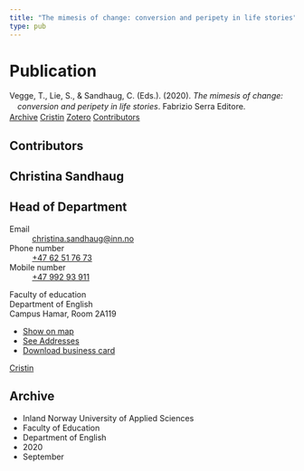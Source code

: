 ```yaml
---
title: "The mimesis of change: conversion and peripety in life stories"
type: pub
---
```

<h1>Publication</h1>
<article id="csl-bib-container-5G4FIDZB" class="csl-bib-container">
  <div class="csl-bib-body" style="line-height: 1.35; padding-left: 1em; text-indent:-1em;">
  <div class="csl-entry">Vegge, T., Lie, S., &amp; Sandhaug, C. (Eds.). (2020). <i>The mimesis of change: conversion and peripety in life stories</i>. Fabrizio Serra Editore.</div>
</div>
  <div class="csl-bib-buttons">
    <a href="#taxonomy-article-5G4FIDZB" class="csl-bib-button">Archive</a>
    <a href="https://app.cristin.no/results/show.jsf?id=1833306" alt="Cristin URL" class="csl-bib-button">Cristin</a>
    <a href="http://zotero.org/groups/5022929/items/5G4FIDZB" alt="Zotero URL" class="csl-bib-button">Zotero</a>
    <a href="#contributors-article-5G4FIDZB" class="csl-bib-button">Contributors</a>
  </div>
  <div id="csl-bib-meta-container-5G4FIDZB"></div>
</article>
<div id="csl-bib-meta-5G4FIDZB" class="csl-bib-meta">
  <article id="contributors-article-5G4FIDZB" class="contributors-article">
    <h1>Contributors</h1>
    <div class="personas">
<div class="vrtx-hinn-person-card">
<div class="photo">
<i class="lar la-user-circle missing-person"></i>
</div>
<div class="info">
<hgroup><h1>Christina Sandhaug</h1>
<h2>Head of Department</h2>
</hgroup><dl>
<dt>Email</dt>
<dd>
<a href="mailto:christina.sandhaug@inn.no">christina.sandhaug@inn.no</a>
</dd>
<dt>Phone number</dt>
<dd><a href="tel:+4762517673">
+47 62 51 76 73
</a></dd>
<dt>Mobile number</dt>
<dd><a href="tel:+4799293911">
+47 992 93 911
</a></dd>
</dl>
<p>
Faculty of education<br>
Department of English<br>
Campus Hamar,
Room 2A119
</p>
<ul class="vrtx-hinn-links">
<li><a href="https://www.google.com/maps?q=60.79636,11.07506">Show on map</a></li>
<li><a href="https://www.inn.no/english/find-an-employee/christina-sandhaug.html#vrtx-hinn-addresses">See Addresses</a></li>
<li><a href="https://www.inn.no/english/find-an-employee/christina-sandhaug.html?vrtx=vcf">Download business card</a></li>
</ul>
</div>
</div>
<a href="https://app.cristin.no/persons/show.jsf?id=18745" alt="Cristin URL" class="personas-cristin">Cristin</a>
</div>
  </article>
  <article id="taxonomy-article-5G4FIDZB" class="taxonomy-article">
    <h1>Archive</h1>
    <ul>
      <li>Inland Norway University of Applied Sciences</li>
      <li>Faculty of Education</li>
      <li>Department of English</li>
      <li>2020</li>
      <li>September</li>
    </ul>
  </article>
</div>
